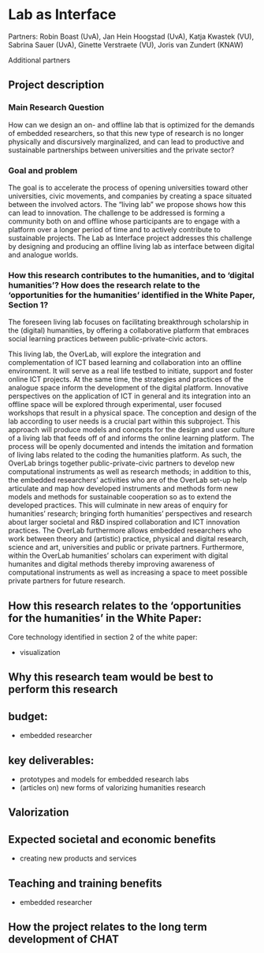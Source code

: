 # Lab as Interface

Partners: Robin Boast (UvA), Jan Hein Hoogstad (UvA), Katja Kwastek
(VU), Sabrina Sauer (UvA), Ginette Verstraete (VU), Joris van Zundert
(KNAW)

Additional partners

## Project description

### Main Research Question

How can we design an on- and offline lab that is optimized for the
demands of embedded researchers, so that this new type of research is
no longer physically and discursively marginalized, and can lead to
productive and sustainable partnerships between universities and the
private sector?

### Goal and problem

The goal is to accelerate the process of opening universities toward
other universities, civic movements, and companies by creating a space
situated between the involved actors. The “living lab” we propose
shows how this can lead to innovation. The challenge to be addressed is
forming a community both on and offline whose participants are to engage
with a platform over a longer period of time and to actively contribute
to sustainable projects. The Lab as Interface project addresses this
challenge by designing and producing an offline living lab as interface
between digital and analogue worlds.


### How this research contributes to the humanities, and to ‘digital humanities’? How does the research relate to the ‘opportunities for the humanities’ identified in the White Paper, Section 1?

The foreseen living lab focuses on facilitating breakthrough scholarship in the (digital) humanities, by offering a collaborative platform that embraces social learning practices between public-private-civic actors. 

This living lab, the OverLab, will explore the integration and complementation of ICT based learning and collaboration into an offline environment. It will serve as a real life testbed to initiate, support and foster online ICT projects. At the same time, the strategies and practices of the analogue space inform the development of the digital platform. Innovative perspectives on the application of ICT in general and its integration into an offline space will be explored through experimental, user focused workshops that result in a physical space. The conception and design of the lab according to user needs is a crucial part within this subproject. This approach will produce models and concepts for the design and user culture of a living lab that feeds off of and informs the online learning platform. The process will be openly documented and intends the imitation and formation of living labs related to the coding the humanities platform. As such, the OverLab brings together public-private-civic partners to develop new computational instruments as well as research methods; in addition to this, the embedded researchers’ activities who are of the OverLab set-up help articulate and map how developed instruments and methods form new models and methods for sustainable cooperation so as to extend the developed practices. This will culminate in new areas of enquiry for humanities’ research; bringing forth humanities’ perspectives and research about larger societal and R&D inspired collaboration and ICT innovation practices. The OverLab furthermore allows embedded researchers who work between theory and (artistic) practice, physical and digital research, science and art, universities and public or private partners. Furthermore, within the OverLab humanities’ scholars can experiment with digital humanites and digital methods thereby improving awareness of computational instruments as well as increasing a space to meet possible private partners for future research.




## How this research relates to the ‘opportunities for the humanities’ in the White Paper:

Core technology identified in section 2 of the white paper:
- visualization

## Why this research team would be best to perform this research


## budget: 

- embedded researcher

## key deliverables:

- prototypes and models for embedded research labs
- (articles on) new forms of valorizing humanities research


## Valorization

## Expected societal and economic benefits

- creating new products and services 

## Teaching and training benefits

- embedded researcher


## How the project relates to the long term development of CHAT
